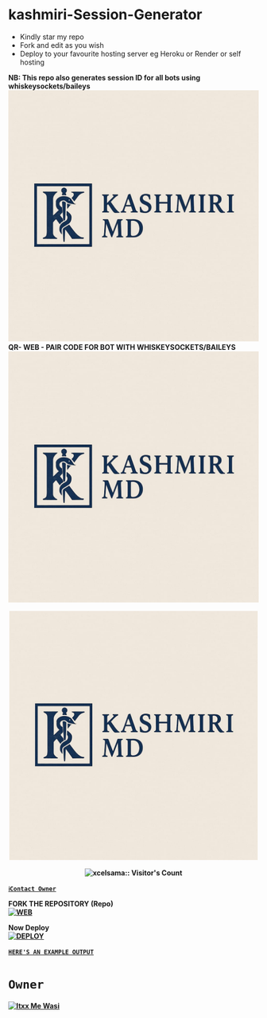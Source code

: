 # kashmiri-Session-Generator
- Kindly star my repo
- Fork and edit as you wish
- Deploy to your favourite hosting server eg Heroku or Render or self hosting

<strong>NB:<strong/> This repo also generates session ID for all bots using whiskeysockets/baileys
[![-----------------------------------------------------](https://raw.githubusercontent.com/kashmiricrasher/KASHMIRI-MD/refs/heads/main/lib/kashmiri.jpg)](#table-of-contents)
<br/>QR- WEB - PAIR CODE FOR BOT WITH WHISKEYSOCKETS/BAILEYS
[![-----------------------------------------------------](https://raw.githubusercontent.com/kashmiricrasher/KASHMIRI-MD/refs/heads/main/lib/kashmiri.jpg)](#table-of-contents)
<p align="center">
   <a href="https://github.com/kashmiricrasher">
    <img src="https://raw.githubusercontent.com/kashmiricrasher/KASHMIRI-MD/refs/heads/main/lib/kashmiri.jpg" width="500">
     
</a>
 <p align="center"><img src="https://profile-counter.glitch.me/{kashmiricrasher}/count.svg" alt="xcelsama:: Visitor's Count" /></p>



[`ℹ️Contact Owner`](https://wa.me/923255156992)

FORK THE REPOSITORY (Repo) 
    <br>
<a href="https://github.com/kashmiricrasher/KASHMIRI-MD"><img title="WEB" src="https://img.shields.io/badge/FORK KASHMIRI-MD?color=black&style=for-the-badge&logo=stackshare"></a>

Now Deploy
    <br>
<a href='https://dashboard.heroku.com/new?template=https://github.com/kashmiricrasher/KASHMIRI-MD' target="_blank"><img alt='DEPLOY' src='https://img.shields.io/badge/-DEPLOY-black?style=for-the-badge&logo=heroku&logoColor=white'/>

[`HERE'S AN EXAMPLE OUTPUT`](https://rocky-island-03936-e838a70c5a0f.herokuapp.com/)
# `Owner`

 <a href="https://github.com/kashmiricrasher"><img src="https://github.com/kashmiricrasher.png" width="250" height="250" alt="Itxx Me Wasi"/></a>

